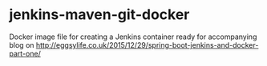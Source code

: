 # jenkins-maven-git-docker
Docker image file for creating a Jenkins container ready for accompanying blog on http://eggsylife.co.uk/2015/12/29/spring-boot-jenkins-and-docker-part-one/

